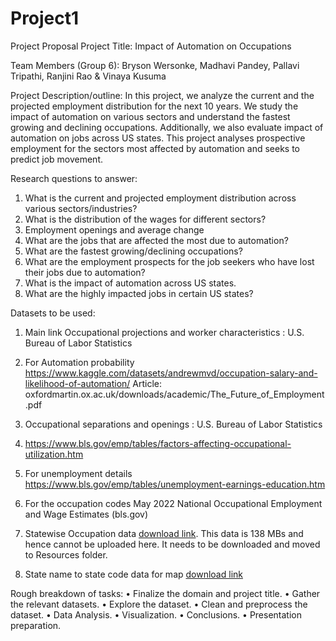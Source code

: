 # Project1

Project Proposal
Project Title: Impact of Automation on Occupations

Team Members (Group 6):
 Bryson Wersonke, Madhavi Pandey, Pallavi Tripathi, Ranjini Rao & Vinaya Kusuma
 
Project Description/outline:
In this project, we analyze the current and the projected employment distribution for the next 10 years. We study the impact of automation on various sectors  and understand the fastest growing and declining occupations. Additionally, we also evaluate impact of automation on jobs across US states. This project analyses prospective employment for the sectors most affected by automation and seeks to predict job movement.

Research questions to answer:
1.	What is the current and projected employment distribution across various sectors/industries? 
2.	What is the distribution of the wages for different sectors? 
3.	Employment openings and average change
4.	What are the jobs that are affected the most due to automation?
5.	What are the fastest growing/declining occupations?
6.	What are the employment prospects for the job seekers who have lost their jobs due to automation?
7.	What is the impact of automation across US states.
8.	What are the highly impacted jobs in certain US states? 

Datasets to be used:
1.	Main link
Occupational projections and worker characteristics : U.S. Bureau of Labor Statistics

2.	For Automation probability
https://www.kaggle.com/datasets/andrewmvd/occupation-salary-and-likelihood-of-automation/
Article: oxfordmartin.ox.ac.uk/downloads/academic/The_Future_of_Employment.pdf

3.	Occupational separations and openings : U.S. Bureau of Labor Statistics

4.	https://www.bls.gov/emp/tables/factors-affecting-occupational-utilization.htm

5.	For unemployment details
  	https://www.bls.gov/emp/tables/unemployment-earnings-education.htm

6.	For the occupation codes
  	May 2022 National Occupational Employment and Wage Estimates (bls.gov)
  	
8.  Statewise Occupation data [download link](https://docs.google.com/spreadsheets/d/1vPgfSd1oOP8MAn52J7coPReTVi7V2ihl/edit?usp=share_link&ouid=116688671136343262834&rtpof=true&sd=true). This data is 138 MBs and hence cannot be uploaded here. It needs to be downloaded and moved to Resources folder.
  
10. State name to state  code data for map
    [download link](https://github.com/jasonong/List-of-US-States/blob/master/states.csv)

Rough breakdown of tasks:
•	Finalize the domain and project title.
•	Gather the relevant datasets.
•	Explore the dataset. 
•	Clean and preprocess the dataset.
•	Data Analysis.
•	Visualization.
•	Conclusions.
•	Presentation preparation.

